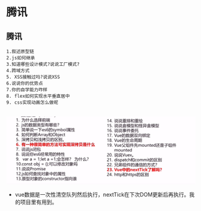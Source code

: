 # 腾讯

## 腾讯

```ks
1.叙述原型链
2.js如何继承
3.知道哪些设计模式?说说工厂模式?
4.跨域方式
5. XSS接触过吗?说说XSS
6.说说你的优势点
7.你的自学能力咋样
8. flex如何实现水平垂直居中
9. css实现动画怎么做呢


```

![image-20200818174454751](../../.vuepress/public/assets/img/image-20200818174454751.png)

- vue数据是一次性清空队列然后执行，nextTick在下次DOM更新后再执行。我的项目里有用到。
